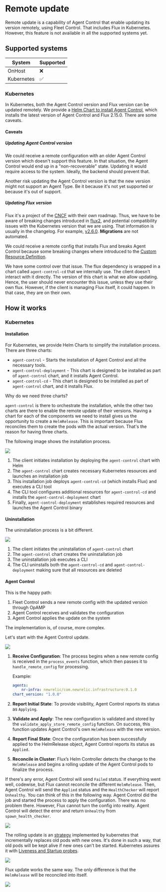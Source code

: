 # Remote update

Remote update is a capability of Agent Control that enable updating its version remotely, using Fleet Control. That includes Flux in Kubernetes. However, this feature is not available in all the supported systems yet.

## Supported systems

| System     | Supported |
|------------|-----------|
| OnHost     | ❌        |
| Kubernetes | ✅        |

### Kubernetes

In Kubernetes, both the Agent Control version and Flux version can be updated remotely. We provide a [Helm Chart to install Agent Control](https://github.com/newrelic/helm-charts/tree/master/charts/agent-control), which installs the latest version of Agent Control and Flux 2.15.0. There are some caveats.

#### Caveats

##### Updating Agent Control version

We could receive a remote configuration with an older Agent Control version which doesn't support this feature. In that situation, the Agent Control would end up in a "non-recoverable" state. Updating it would require access to the system. Ideally, the backend should prevent that.

Another risk updating the Agent Control version is that the new version might not support an Agent Type. Be it because it's not yet supported or because it's out of support.

##### Updating Flux version

Flux it's a project of the [CNCF](https://www.cncf.io/) with their own roadmap. Thus, we have to be aware of breaking changes introduced in [flux2](https://github.com/fluxcd/flux2), and potential compatibility issues with the Kubernetes version that we are using. That information is usually in the changelog. For example, [v2.6.0](https://github.com/fluxcd/flux2/releases/tag/v2.6.0). **Migrations** are not automated.

We could receive a remote config that installs Flux and breaks Agent Control because some breaking changes where introduced to the [Custom Resource Definition](https://kubernetes.io/docs/concepts/extend-kubernetes/api-extension/custom-resources/#customresourcedefinitions).

We have some control over that issue. The flux dependency is wrapped in a chart called `agent-control-cd` that we internally use. The client doesn't interact with it directly. The version of this chart is what we allow updating. Hence, the user should never encounter this issue, unless they use their own flux. However, if the client is managing Flux itself, it could happen. In that case, they are on their own.

## How it works

### Kubernetes

#### Installation

For Kubernetes, we provide Helm Charts to simplify the installation process. There are three charts:

* `agent-control` - Starts the installation of Agent Control and all the necessary tools.
* `agent-control-deployment` - This chart is designed to be installed as part of `agent-control` chart, and it installs Agent Control.
* `agent-control-cd` - This chart is designed to be installed as part of `agent-control` chart, and it installs Flux.

Why do we need three charts?

`agent-control` is there to orchestrate the installation, while the other two charts are there to enable the remote update of their versions.
Having a chart for each of the components we need to install gives us the opportunity to create a `HelmRelease`. This is important because Flux reconciles them to create the pods with the actual version.
That's the reason for having three charts.

The following image shows the installation process.

![](./images/ac-k8s-installation.png)

1. The client initiates installation by deploying the `agent-control` chart with Helm
2. The `agent-control` chart creates necessary Kubernetes resources and launches an installation job
3. This installation job deploys `agent-control-cd` (which installs Flux) and executes a CLI tool
4. The CLI tool configures additional resources for `agent-control-cd` and installs the `agent-control-deployment` chart
5. Finally, `agent-control-deployment` establishes required resources and launches the Agent Control binary

#### Uninstallation

The uninstallation process is a bit different.

![](./images/ac-k8s-uninstallation.png)

1. The client initiates the uninstallation of `agent-control` chart
2. The `agent-control` chart creates the uninstallation job
3. The uninstallation job executes a CLI
4. The CLI uninstalls both the `agent-control-cd` and `agent-control-deployment` making sure that all resources are deleted

#### Agent Control

This is the happy path:

1. Fleet Control sends a new remote config with the updated version through OpAMP
2. Agent Control receives and validates the configuration
3. Agent Control applies the update on the system

The implementation is, of course, more complex.

Let's start with the Agent Control update.

![](./images/update-ac.png)

1. **Receive Configuration**: The process begins when a new remote config is received in the `process_events` function, which then passes it to `handle_remote_config` for processing.

    Example:

    ```yaml
    agents:
        nr-infra: newrelic/com.newrelic.infrastructure:0.1.0
    chart_version: "1.0.0"
    ```

2. **Report Initial State**: To provide visibility, Agent Control reports its status as `Applying`.
3. **Validate and Apply**: The new configuration is validated and stored by the `validate_apply_store_remote_config` function. On success, this function updates Agent Control's own `HelmRelease` with the new version.
4. **Report Final State**: Once the configuration has been successfully applied to the HelmRelease object, Agent Control reports its status as `Applied`.
5. **Reconcile in Cluster**: Flux’s Helm Controller detects the change to the `HelmRelease` and begins a rolling update of the Agent Control pods to finalize the process.

If there's any error, Agent Control will send `Failed` status. If everything went well, codewise, but Flux cannot reconcile the different `HelmRelease`. Then, Agent Control will send the `Applied` status and the `HealthChecker` will report `Unhealthy`. You can think of this in the following way. Agent Control did the job and started the process to apply the configuration. There was no problem there. However, Flux cannot turn the config into reality. Agent Control will detect the error and return `Unhealthy` from `spawn_health_checker`.

![](./images/update-ac-sequence.png)

The rolling update is an [strategy](https://kubernetes.io/docs/concepts/workloads/controllers/deployment/#strategy) implemented by kubernetes that incrementally replaces old pods with new ones. It's done in such a way, that old pods will be kept alive if new ones can't be started. Kubernetes assures it with [Liveness and Startup probes](https://kubernetes.io/docs/concepts/configuration/liveness-readiness-startup-probes/).

![](./images/rolling-update.png)

Flux update works the same way. The only difference is that the `HelmRelease` will be reconciled into itself.

![](./images/update-flux.png)
